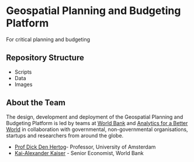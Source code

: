 # Geospatial Planning and Budgeting Platform

For critical planning and budgeting 

## Repository Structure

- Scripts
- Data
- Images


## About the Team
The design, development and deployment of the Geospatial Planning and Budgeting Platform is led by teams at [World Bank](https://www.worldbank.org/en/home) and [Analytics for a Better World](https://analyticsbw.org) in collaboration with governmental, non-governmental organisations, startups and researchers from around the globe.

- [Prof Dick Den Hertog](https://www.uva.nl/profiel/h/e/d.denhertog/d.den-hertog.html)- Professor, University of Amsterdam
- [Kai-Alexander Kaiser](https://live.worldbank.org/experts/kai-alexander-kaiser) - Senior Economist, World Bank








